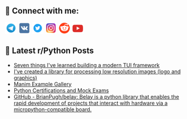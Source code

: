 ## 🔎 Connect with me:
[<img src="https://github.com/bullbesh/bullbesh/blob/main/images/Telegram.png" width="32" height="32" />](https://t.me/bullbesh)
[<img src="https://github.com/bullbesh/bullbesh/blob/main/images/VK.png" width="32" height="32" />](https://vk.com/bullbesh)
[<img src="https://github.com/bullbesh/bullbesh/blob/main/images/Twitter.png" width="32" height="32" />](https://twitter.com/bullbesh1)
[<img src="https://github.com/bullbesh/bullbesh/blob/main/images/Instagram.png" width="32" height="32" />](https://www.instagram.com/bullbesh)
[<img src="https://github.com/bullbesh/bullbesh/blob/main/images/Reddit.png" width="32" height="32" />](https://www.reddit.com/user/bullbesh)
[<img src="https://github.com/bullbesh/bullbesh/blob/main/images/YouTube.png" width="32" height="32" />](https://www.youtube.com/channel/UCtfjRs6uzgq5mfm8S06WTcg)

## 📕 Latest r/Python Posts
<!-- BLOG-POST-LIST:START -->
- [Seven things I&#39;ve learned building a modern TUI framework](https://www.reddit.com/r/Python/comments/wf6wgk/seven_things_ive_learned_building_a_modern_tui/)
- [I&#39;ve created a library for processing low resolution images &lpar;logo and graphics&rpar;](https://www.reddit.com/r/Python/comments/wf6rh0/ive_created_a_library_for_processing_low/)
- [Manim Example Gallery](https://www.reddit.com/r/Python/comments/wf5s82/manim_example_gallery/)
- [Python Certifications and Mock Exams](https://www.reddit.com/r/Python/comments/wf5q27/python_certifications_and_mock_exams/)
- [GitHub - BrianPugh/belay: Belay is a python library that enables the rapid development of projects that interact with hardware via a micropython-compatible board.](https://www.reddit.com/r/Python/comments/wf5p4m/github_brianpughbelay_belay_is_a_python_library/)
<!-- BLOG-POST-LIST:END -->
